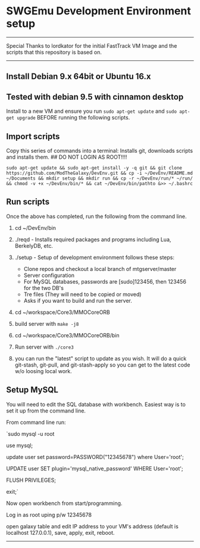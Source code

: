 # SWGEmu Development Environment setup

****************************************************************************************************************
Special Thanks to lordkator for the initial FastTrack VM Image and the scripts that this repository is based on.
****************************************************************************************************************

## Install Debian 9.x 64bit or Ubuntu 16.x

## Tested with debian 9.5 with cinnamon desktop

Install to a new VM and ensure you run `sudo apt-get update` and `sudo apt-get upgrade` BEFORE running the following scripts.

## Import scripts

Copy this series of commands into a terminal: Installs git, downloads scripts and installs them. ## DO NOT LOGIN AS ROOT!!!!

```
sudo apt-get update && sudo apt-get install -y -q git && git clone https://github.com/ModTheGalaxy/DevEnv.git && cp -i ~/DevEnv/README.md ~/Documents && mkdir setup && mkdir run && cp -r ~/DevEnv/run/* ~/run/ && chmod -v +x ~/DevEnv/bin/* && cat ~/DevEnv/bin/pathto &>> ~/.bashrc
```

## Run scripts

Once the above has completed, run the following from the command line.

1. cd ~/DevEnv/bin

2. ./reqd - Installs required packages and programs including Lua, BerkelyDB, etc.

3. ./setup - Setup of development environment follows these steps:
   * Clone repos and checkout a local branch of mtgserver/master
   * Server configuration
   * For MySQL databases, passwords are [sudo]123456, then 123456 for the two DB's
   * Tre files (They will need to be copied or moved)
   * Asks if you want to build and run the server.
   
4. cd ~/workspace/Core3/MMOCoreORB

5. build server with `make -j8`

6. cd ~/workspace/Core3/MMOCoreORB/bin

7. Run server with `./core3`

8. you can run the "latest" script to update as you wish. It will do a quick git-stash, git-pull, and git-stash-apply so you can get to the latest code w/o loosing local work.

## Setup MySQL

You will need to edit the SQL database with workbench. Easiest way is to set it up from the command line.

From command line run:

`sudo mysql -u root

use mysql;

update user set password=PASSWORD("12345678") where User='root';

UPDATE user SET plugin='mysql_native_password' WHERE User='root';

FLUSH PRIVILEGES;

exit;`

Now open workbench from start/programming.

Log in as root uping p/w 12345678

open galaxy table and edit IP address to your VM's address (default is localhost 127.0.0.1), save, apply, exit, reboot.

****************************************************************************************************************
